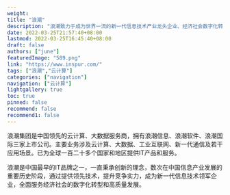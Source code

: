 ```yaml
---
weight: 
title: "浪潮"
description: "浪潮致力于成为世界一流的新一代信息技术产业龙头企业、经济社会数字化转型的优秀服务商、新型基础设施建设的骨干企业。"
date: 2022-03-25T21:57:40+08:00
lastmod: 2022-03-25T16:45:40+08:00
draft: false
authors: ["june"]
featuredImage: "589.png"
link: "https://www.inspur.com/"
tags: ["浪潮","云计算"]
categories: ["navigation"]
navigation: ["云计算"]
lightgallery: true
toc: true
pinned: false
recommend: false
recommend1: false
---
```

浪潮集团是中国领先的云计算、大数据服务商，拥有浪潮信息、浪潮软件、浪潮国际三家上市公司。主要业务涉及云计算、大数据、工业互联网、新一代通信及若干应用场景。已为全球一百二十多个国家和地区提供IT产品和服务。

浪潮是中国最早的IT品牌之一，一直秉承创新的理念，数次在中国信息产业发展的重要历史阶段，通过提供领先技术，提升竞争实力，成为新一代信息技术领军企业，全面服务经济社会的数字化转型和高质量发展。